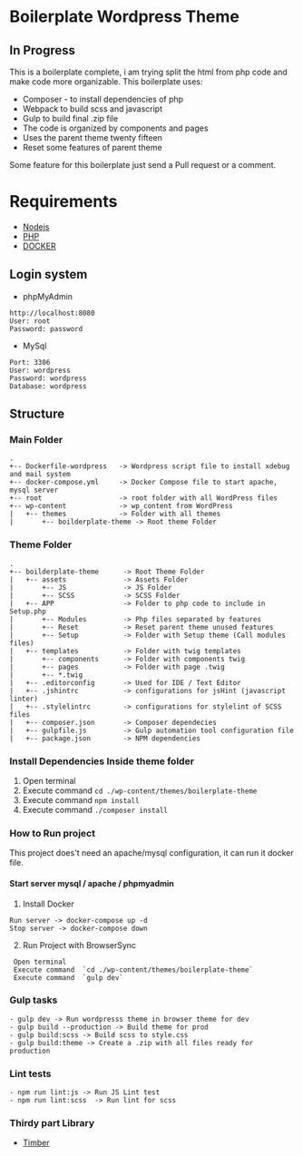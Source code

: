 # Boilerplate Wordpress Theme

 ## In Progress ## 
 
  This is a boilerplate complete, i am trying split the html from php code and make code more organizable.
 This boilerplate uses:
 - Composer - to install dependencies of php
 - Webpack to build scss and javascript
 - Gulp to build final .zip file
 - The code is organized by components and pages
 - Uses the parent theme twenty fifteen
 - Reset some features of parent theme
 
Some feature for this boilerplate just send a Pull request or a comment.

# Requirements

 - [Nodejs](https://nodejs.org/en/download/)
-  [PHP](http://php.net/)
-  [DOCKER](https://docs.docker.com/)

## Login system
- phpMyAdmin
```
http://localhost:8080
User: root
Password: password
```

- MySql
```
Port: 3306
User: wordpress
Password: wordpress
Database: wordpress
```


## Structure

### Main Folder
 ```
.
+-- Dockerfile-wordpress   -> Wordpress script file to install xdebug and mail system
+-- docker-compose.yml     -> Docker Compose file to start apache, mysql server
+-- root                   -> root folder with all WordPress files
+-- wp-content             -> wp_content from WordPress
|   +-- themes             -> Folder with all themes
|   	+-- boilderplate-theme -> Root theme Folder
```


### Theme Folder

 ```
.
+-- boilderplate-theme      -> Root Theme Folder
|	+-- assets              -> Assets Folder
|		+-- JS              -> JS Folder
|		+-- SCSS            -> SCSS Folder
|   +-- APP                 -> Folder to php code to include in Setup.php
|       +-- Modules         -> Php files separated by features
|       +-- Reset           -> Reset parent theme unused features
|       +-- Setup           -> Folder with Setup theme (Call modules files)
|   +-- templates           -> Folder with twig templates
|       +-- components      -> Folder with components twig
|       +-- pages           -> Folder with page .twig
|   	+-- *.twig
|   +-- .editorconfig       -> Used for IDE / Text Editor
|   +-- .jshintrc           -> configurations for jsHint (javascript linter)
|   +-- .stylelintrc        -> configurations for stylelint of SCSS files
|   +-- composer.json       -> Composer dependecies
|   +-- gulpfile.js         -> Gulp automation tool configuration file
|   +-- package.json        -> NPM dependencies
```

### Install Dependencies Inside theme folder

 1. Open terminal
 2. Execute command  `cd ./wp-content/themes/boilerplate-theme`
 3. Execute command `npm install`
 4. Execute command `./composer install`

### How to Run project

This project does't need an apache/mysql configuration, it can run it docker file.

#### Start server mysql / apache / phpmyadmin

 1. Install Docker
 ```
 Run server -> docker-compose up -d
 Stop server -> docker-compose down
```

2. Run Project with BrowserSync
 ```
  Open terminal
  Execute command  `cd ./wp-content/themes/boilerplate-theme`
  Execute command  `gulp dev`
```

### Gulp tasks

 ```
 - gulp dev -> Run wordpresss theme in browser theme for dev
 - gulp build --production -> Build theme for prod
 - gulp build:scss -> Build scss to style.css
 - gulp build:theme -> Create a .zip with all files ready for production
```

### Lint tests

 ```
 - npm run lint:js -> Run JS Lint test
 - npm run lint:scss  -> Run lint for scss
```

### Thirdy part Library

-  [Timber](https://timber.github.io/docs/)


